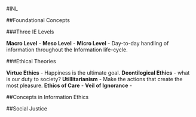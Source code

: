 #INL

##Foundational Concepts


###Three IE Levels

**Macro Level** -
**Meso Level** -
**Micro Level** - Day-to-day handling of information throughout the Information life-cycle.

###Ethical Theories

**Virtue Ethics** - Happiness is the ultimate goal.
**Deontilogical Ethics** - what is our duty to society?
**Utillitarianism** - Make the actions that create the most pleasure.
**Ethics of Care** -
**Veil of Ignorance** -

##Concepts in Information Ethics

##Social Justice